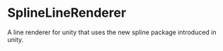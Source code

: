 # SplineLineRenderer
A line renderer for unity that uses the new spline package introduced in unity.
